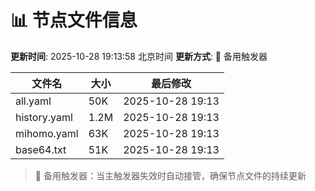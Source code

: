 # 📊 节点文件信息

**更新时间**: 2025-10-28 19:13:58 北京时间
**更新方式**: 🔄 备用触发器

| 文件名 | 大小 | 最后修改 |
|--------|------|----------|
| all.yaml | 50K | 2025-10-28 19:13 |
| history.yaml | 1.2M | 2025-10-28 19:13 |
| mihomo.yaml | 63K | 2025-10-28 19:13 |
| base64.txt | 51K | 2025-10-28 19:13 |

> 🔄 备用触发器：当主触发器失效时自动接管，确保节点文件的持续更新
